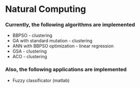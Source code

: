 # Natural Computing
### Currently, the following algorithms are implemented
* BBPSO - clustering
* GA with standard mutation - clustering
* ANN with BBPSO optimization - linear regression
* GSA - clustering
* ACO - clustering

### Also, the following applications are implemented
* Fuzzy classificator (matlab)
